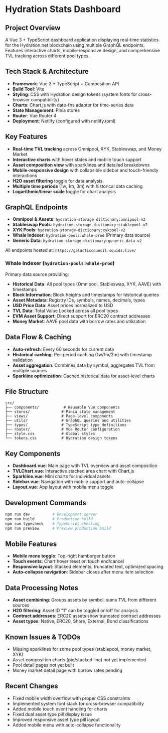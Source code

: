 # Hydration Stats Dashboard

## Project Overview
A Vue 3 + TypeScript dashboard application displaying real-time statistics for the Hydration.net blockchain using multiple GraphQL endpoints. Features interactive charts, mobile-responsive design, and comprehensive TVL tracking across different pool types.

## Tech Stack & Architecture
- **Framework**: Vue 3 + TypeScript + Composition API
- **Build Tool**: Vite
- **Styling**: CSS with Hydration design tokens (system fonts for cross-browser compatibility)
- **Charts**: Chart.js with date-fns adapter for time-series data
- **State Management**: Pinia stores
- **Router**: Vue Router 4
- **Deployment**: Netlify (configured with netlify.toml)

## Key Features
- **Real-time TVL tracking** across Omnipool, XYK, Stableswap, and Money Market
- **Interactive charts** with hover states and mobile touch support
- **Asset composition view** with sparklines and detailed breakdowns
- **Mobile-responsive design** with collapsible sidebar and touch-friendly interactions
- **H2O asset filtering** toggle for data analysis
- **Multiple time periods** (1w, 1m, 3m) with historical data caching
- **Logarithmic/linear scale** toggle for chart analysis

## GraphQL Endpoints
- **Omnipool & Assets**: `hydration-storage-dictionary:omnipool-v2`
- **Stableswap Pools**: `hydration-storage-dictionary:stablepool-v2`  
- **XYK Pools**: `hydration-storage-dictionary:xykpool-v2`
- **Whale Indexer**: `hydration-pools:whale-prod` (Primary data source)
- **Generic Data**: `hydration-storage-dictionary:generic-data-v2`

All endpoints hosted at: `https://galacticcouncil.squids.live/`

### Whale Indexer (`hydration-pools:whale-prod`)
Primary data source providing:
- **Historical Data**: All pool types (Omnipool, Stableswap, XYK, AAVE) with timestamps
- **Block Information**: Block heights and timestamps for historical queries
- **Asset Metadata**: Registry IDs, symbols, names, decimals, types
- **USD Price Data**: Asset prices normalized to USD
- **TVL Data**: Total Value Locked across all pool types
- **EVM Asset Support**: Direct support for ERC20 contract addresses
- **Money Market**: AAVE pool data with borrow rates and utilization

## Data Flow & Caching
- **Auto-refresh**: Every 60 seconds for current data
- **Historical caching**: Per-period caching (1w/1m/3m) with timestamp validation
- **Asset aggregation**: Combines data by symbol, aggregates TVL from multiple sources
- **Sparkline optimization**: Cached historical data for asset-level charts

## File Structure
```
src/
├── components/           # Reusable Vue components
├── stores/              # Pinia state management
├── views/               # Page-level components  
├── utils/               # GraphQL queries and utilities
├── types/               # TypeScript type definitions
├── router/              # Vue Router configuration
├── style.css            # Global styles
└── tokens.css           # Hydration design tokens
```

## Key Components
- **Dashboard.vue**: Main page with TVL overview and asset composition
- **TVLChart.vue**: Interactive stacked area chart with Chart.js
- **Sparkline.vue**: Mini charts for individual assets
- **Sidebar.vue**: Navigation with mobile support and auto-collapse
- **Layout.vue**: App layout with mobile menu toggle

## Development Commands
```bash
npm run dev          # Development server
npm run build        # Production build  
npm run typecheck    # TypeScript checking
npm run preview      # Preview production build
```

## Mobile Features
- **Mobile menu toggle**: Top-right hamburger button
- **Touch events**: Chart hover reset on touch end/cancel
- **Responsive layout**: Stacked elements, truncated text, optimized spacing
- **Auto-collapse navigation**: Sidebar closes after menu item selection

## Data Processing Notes
- **Asset combining**: Groups assets by symbol, sums TVL from different sources
- **H2O filtering**: Asset ID "1" can be toggled on/off for analysis
- **Contract addresses**: ERC20 assets show truncated contract addresses
- **Asset types**: Native, ERC20, Share, External, Bond classifications

## Known Issues & TODOs
- Missing sparklines for some pool types (stablepool, money market, XYK)
- Asset composition charts (pie/stacked line) not yet implemented
- Pool detail pages not yet built
- Money market detail page with borrow rates pending

## Recent Changes
- Fixed mobile width overflow with proper CSS constraints
- Implemented system font stack for cross-browser compatibility  
- Added mobile touch event handling for charts
- Fixed dual asset type pill display issue
- Improved responsive asset type pill layout
- Added mobile menu with auto-collapse functionality